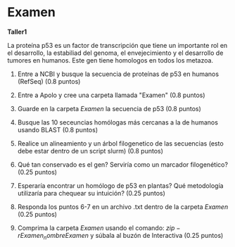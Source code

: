 # Examen
<div class="alert alert-block alert-info">
<b>Taller1</b> 

La proteína p53 es un factor de transcripción que tiene un importante rol en el desarrollo, la estabiliad del genoma, el envejecimiento y el desarrollo de tumores en humanos. Este gen tiene homologos en todos los metazoa. 


1) Entre a NCBI y busque la secuencia de proteínas de p53 en humanos (RefSeq) (0.8 puntos)

2) Entre a Apolo y cree una carpeta llamada "Examen" (0.8 puntos)

3) Guarde en la carpeta *Examen* la secuencia de p53 (0.8 puntos)

4) Busque las 10 seceuncias homólogas más cercanas a la de humanos usando BLAST (0.8 puntos)

5) Realice un alineamiento y un árbol filogenetico de las secuencias (esto debe estar dentro de un script slurm) (0.8 puntos)
 
6) Qué tan conservado es el gen? Serviría como un marcador filogenético? (0.25 puntos)

7) Esperaría encontrar un homólogo de p53 en plantas? Qué metodología utilizaría para chequear su intuición? (0.25 puntos)

8) Responda los puntos 6-7 en un archivo .txt dentro de la carpeta *Examen* (0.25 puntos)

9) Comprima la carpeta *Examen* usando el comando: $zip -r Examen_nombre Examen$ y súbala al buzón de Interactiva (0.25 puntos)

  </div>